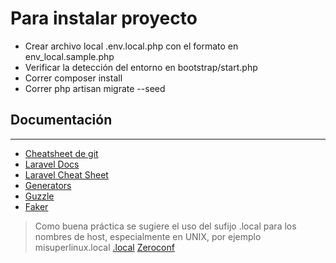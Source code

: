 # Para instalar proyecto

- Crear archivo local .env.local.php con el formato en env_local.sample.php
- Verificar la detección del entorno en bootstrap/start.php
- Correr composer install
- Correr php artisan migrate --seed

## Documentación
-------------
- [Cheatsheet de git](http://rogerdudler.github.io/git-guide/index.es.html)
- [Laravel Docs](http://laravel.com/docs/docs)
- [Laravel Cheat Sheet](http://cheats.jesse-obrien.ca/)
- [Generators](https://github.com/JeffreyWay/Laravel-4-Generators)
- [Guzzle](https://github.com/guzzle/guzzle)
- [Faker](https://github.com/fzaninotto/faker)

> Como buena práctica se sugiere el uso del sufijo .local para los nombres de host, especialmente en UNIX, por ejemplo misuperlinux.local
> [.local](http://en.wikipedia.org/wiki/.local)
> [Zeroconf](http://en.wikipedia.org/wiki/Zeroconf)

